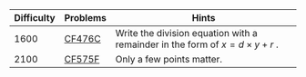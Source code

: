 | Difficulty | Problems | Hints |
| -------- | -------- | -------- |
| 1600 | [CF476C](https://codeforces.com/problemset/problem/476/C) | Write the division equation with a remainder in the form of $x=d\times y+r$ . |
| 2100 | [CF575F](https://codeforces.com/problemset/problem/575/F) | Only a few points matter. |